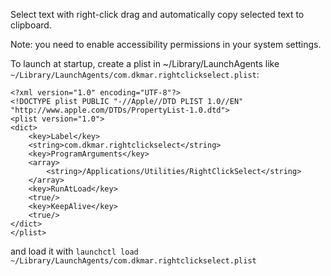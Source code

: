 Select text with right-click drag and automatically copy selected text to clipboard.

Note: you need to enable accessibility permissions in your system settings.

To launch at startup, create a plist in ~/Library/LaunchAgents like `~/Library/LaunchAgents/com.dkmar.rightclickselect.plist`:
```
<?xml version="1.0" encoding="UTF-8"?>
<!DOCTYPE plist PUBLIC "-//Apple//DTD PLIST 1.0//EN" "http://www.apple.com/DTDs/PropertyList-1.0.dtd">
<plist version="1.0">
<dict>
    <key>Label</key>
    <string>com.dkmar.rightclickselect</string>
    <key>ProgramArguments</key>
    <array>
        <string>/Applications/Utilities/RightClickSelect</string>
    </array>
    <key>RunAtLoad</key>
    <true/>
    <key>KeepAlive</key>
    <true/>
</dict>
</plist>
```
and load it with `launchctl load ~/Library/LaunchAgents/com.dkmar.rightclickselect.plist`
